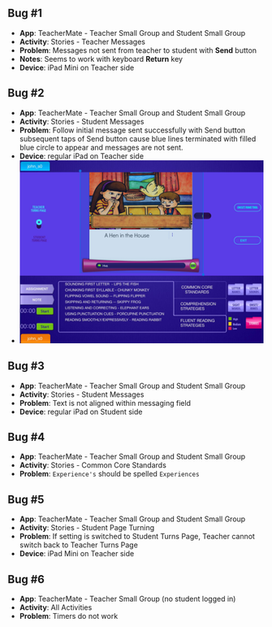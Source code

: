 ## Bug #1

* **App**: TeacherMate - Teacher Small Group and Student Small Group
* **Activity**: Stories - Teacher Messages
* **Problem**: Messages not sent from teacher to student with **Send** button
* **Notes**: Seems to work with keyboard **Return** key
* **Device**: iPad Mini on Teacher side

## Bug #2

* **App**: TeacherMate - Teacher Small Group and Student Small Group
* **Activity**: Stories - Student Messages
* **Problem**: Follow initial message sent successfully with Send button subsequent taps of Send button cause blue lines terminated with filled blue circle to appear and messages are not sent.
* **Device**: regular iPad on Teacher side
* ![TN_TextSend_BlueLines.jpg](TN_TextSend_BlueLines.jpg)

## Bug #3

* **App**: TeacherMate - Teacher Small Group and Student Small Group
* **Activity**: Stories - Student Messages
* **Problem**: Text is not aligned within messaging field
* **Device**: regular iPad on Student side

## Bug #4

* **App**: TeacherMate - Teacher Small Group and Student Small Group
* **Activity**: Stories - Common Core Standards
* **Problem**: `Experience's` should be spelled `Experiences`

## Bug #5

* **App**: TeacherMate - Teacher Small Group and Student Small Group
* **Activity**: Stories - Student Page Turning
* **Problem**: If setting is switched to Student Turns Page, Teacher cannot switch back to Teacher Turns Page
* **Device**: iPad Mini on Teacher side

## Bug #6

* **App**: TeacherMate - Teacher Small Group (no student logged in)
* **Activity**: All Activities
* **Problem**: Timers do not work